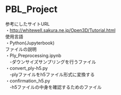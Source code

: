 # PBL_Project
参考にしたサイトURL  
  ・http://whitewell.sakura.ne.jp/Open3D/Tutorial.html  
使用言語  
  ・Python(Jupyterbook)  
ファイルの説明  
・Ply_Preprocessing.ipynb  
　-ダウンサイズサンプリングを行うファイル  
・convert_ply-h5.py  
　-plyファイルをh5ファイル形式に変換する  
・confirmation_h5.py  
　-h5ファイルの中身を確認するためのファイル  



